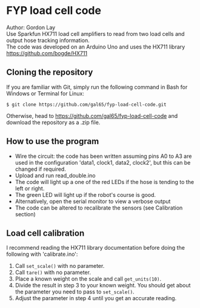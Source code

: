 # FYP load cell code 
Author: Gordon Lay </br>
Use Sparkfun HX711 load cell amplifiers to read from two load cells and output hose tracking information. </br>
The code was developed on an Arduino Uno and uses the HX711 library https://github.com/bogde/HX711

<h2> Cloning the repository </h2>
If you are familiar with Git, simply run the following command in Bash for Windows or Terminal for Linux:

```
$ git clone https://github.com/gal65/fyp-load-cell-code.git
```
Otherwise, head to https://github.com/gal65/fyp-load-cell-code and download the repository as a .zip file. 

<h2> How to use the program </h2>

* Wire the circuit: the code has been written assuming pins A0 to A3 are used in the configuration 'data1, clock1, data2, clock2', but this can be changed if required.
* Upload and run read_double.ino
* The code will light up a one of the red LEDs if the hose is tending to the left or right. 
* The green LED will light up if the robot's course is good.
* Alternatively, open the serial monitor to view a verbose output
* The code can be altered to recalibrate the sensors (see Calibration section)

<h2> Load cell calibration </h2>

I recommend reading the HX711 library documentation before doing the following with 'calibrate.ino':
1. Call `set_scale()` with no parameter.
2. Call `tare()` with no parameter.
3. Place a known weight on the scale and call `get_units(10)`.
4. Divide the result in step 3 to your known weight. You should
   get about the parameter you need to pass to `set_scale()`.
5. Adjust the parameter in step 4 until you get an accurate reading.
